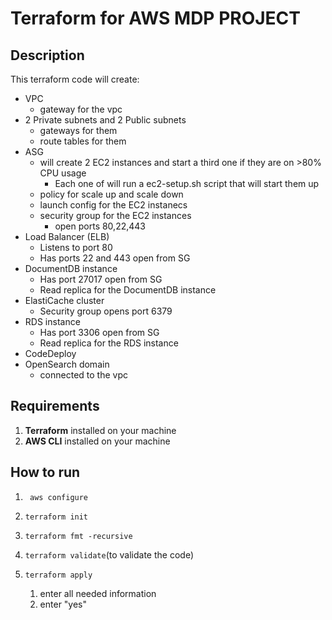 # Terraform for AWS MDP PROJECT

## Description

This terraform code will create:

-   VPC
    -   gateway for the vpc
-   2 Private subnets and 2 Public subnets
    -   gateways for them
    -   route tables for them
-   ASG
    -   will create 2 EC2 instances and start a third one if they are on >80% CPU usage
        -   Each one of will run a ec2-setup.sh script that will start them up
    -   policy for scale up and scale down
    -   launch config for the EC2 instanecs
    -   security group for the EC2 instances
        -   open ports 80,22,443
-   Load Balancer (ELB)
    -   Listens to port 80
    -   Has ports 22 and 443 open from SG
-   DocumentDB instance
    -   Has port 27017 open from SG
    -   Read replica for the DocumentDB instance
-   ElastiCache cluster
    -   Security group opens port 6379
-   RDS instance
    -   Has port 3306 open from SG
    -   Read replica for the RDS instance
-   CodeDeploy
-   OpenSearch domain
    -   connected to the vpc

## Requirements

1. **Terraform** installed on your machine
2. **AWS CLI** installed on your machine

## How to run

1. ` aws configure`

2. `terraform init`

3. `terraform fmt -recursive`
4. `terraform validate`(to validate the code)
5. `terraform apply`
    1. enter all needed information
    2. enter "yes"
